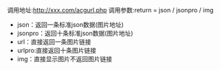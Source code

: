 调用地址:http://xxx.com/acgurl.php 调用参数:return = json / jsonpro / img 

* json：返回一条标准json数据(图片地址) 
* jsonpro：返回十条标准json数据(图片地址) 
* url：直接返回一条图片链接 
* urlpro:直接返回十条图片链接 
* img：直接显示图片不返回图片链接 
